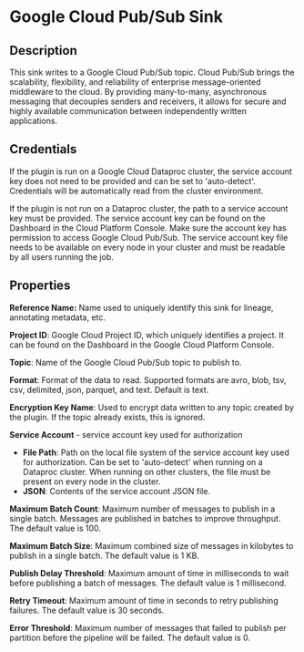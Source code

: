 # Google Cloud Pub/Sub Sink

Description
-----------
This sink writes to a Google Cloud Pub/Sub topic.
Cloud Pub/Sub brings the scalability, flexibility, and reliability of enterprise message-oriented
middleware to the cloud. By providing many-to-many, asynchronous messaging that decouples senders and receivers,
it allows for secure and highly available communication between independently written applications.

Credentials
-----------
If the plugin is run on a Google Cloud Dataproc cluster, the service account key does not need to be
provided and can be set to 'auto-detect'.
Credentials will be automatically read from the cluster environment.

If the plugin is not run on a Dataproc cluster, the path to a service account key must be provided.
The service account key can be found on the Dashboard in the Cloud Platform Console.
Make sure the account key has permission to access Google Cloud Pub/Sub.
The service account key file needs to be available on every node in your cluster and
must be readable by all users running the job.

Properties
----------
**Reference Name:** Name used to uniquely identify this sink for lineage, annotating metadata, etc.

**Project ID**: Google Cloud Project ID, which uniquely identifies a project.
It can be found on the Dashboard in the Google Cloud Platform Console.

**Topic**: Name of the Google Cloud Pub/Sub topic to publish to.

**Format**: Format of the data to read. Supported formats are avro, blob, tsv, csv, delimited, json,
parquet, and text. Default is text.

**Encryption Key Name**: Used to encrypt data written to any topic created by the plugin.
If the topic already exists, this is ignored.

**Service Account**  - service account key used for authorization
* **File Path**: Path on the local file system of the service account key used for
authorization. Can be set to 'auto-detect' when running on a Dataproc cluster.
When running on other clusters, the file must be present on every node in the cluster.
* **JSON**: Contents of the service account JSON file.

**Maximum Batch Count**: Maximum number of messages to publish in a single batch.
Messages are published in batches to improve throughput. The default value is 100.

**Maximum Batch Size**: Maximum combined size of messages in kilobytes to publish in a single batch.
The default value is 1 KB.

**Publish Delay Threshold**: Maximum amount of time in milliseconds to wait before publishing a batch of messages.
The default value is 1 millisecond.

**Retry Timeout**: Maximum amount of time in seconds to retry publishing failures. The default value is 30 seconds.

**Error Threshold**: Maximum number of messages that failed to publish per partition before
the pipeline will be failed. The default value is 0.